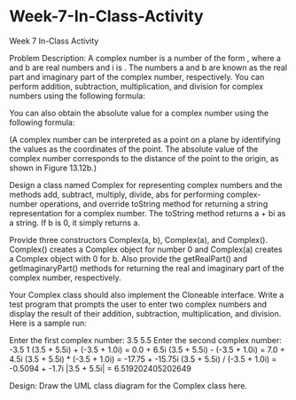 # Week-7-In-Class-Activity
Week 7 In-Class Activity


Problem Description:
A complex number is a number of the form  , where a and b are real numbers and i is  . The numbers a and b are known as the real part and imaginary part of the complex number, respectively. You can perform addition, subtraction, multiplication, and division for complex numbers using the following formula:

 

  


You can also obtain the absolute value for a complex number using the following formula:


(A complex number can be interpreted as a point on a plane by identifying the   values as the coordinates of the point. The absolute value of the complex number corresponds to the distance of the point to the origin, as shown in Figure 13.12b.)

Design a class named Complex for representing complex numbers and the methods add, subtract, multiply, divide, abs for performing complex-number operations, and override toString method for returning a string representation for a complex number. The toString method returns a + bi as a string. If b is 0, it simply returns a. 

Provide three constructors Complex(a, b), Complex(a), and Complex(). Complex() creates a Complex object for number 0 and Complex(a) creates a Complex object with 0 for b. Also provide the getRealPart() and getImaginaryPart() methods for returning the real and imaginary part of the complex number, respectively.

Your Complex class should also implement the Cloneable interface. 
Write a test program that prompts the user to enter two complex numbers and display the result of their addition, subtraction, multiplication, and division. Here is a sample run:

<Output>
Enter the first complex number: 3.5 5.5
Enter the second complex number: -3.5 1
(3.5 + 5.5i) + (-3.5 + 1.0i) = 0.0 + 6.5i
(3.5 + 5.5i) - (-3.5 + 1.0i) = 7.0 + 4.5i
(3.5 + 5.5i) * (-3.5 + 1.0i) = -17.75 + -15.75i
(3.5 + 5.5i) / (-3.5 + 1.0i) = -0.5094 + -1.7i
|3.5 + 5.5i| = 6.519202405202649
<End Output>



Design:
Draw the UML class diagram for the Complex class here.
